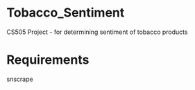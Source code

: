 # Tobacco_Sentiment
CS505 Project - for determining sentiment of tobacco products


# Requirements
snscrape
